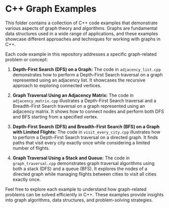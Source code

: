 # C++ Graph Examples

This folder contains a collection of C++ code examples that demonstrate various aspects of graph theory and algorithms. Graphs are fundamental data structures used in a wide range of applications, and these examples showcase different approaches and techniques for working with graphs in C++.

Each code example in this repository addresses a specific graph-related problem or concept:

1. **Depth-First Search (DFS) on a Graph:** The code in `adjacency_list.cpp` demonstrates how to perform a Depth-First Search traversal on a graph represented using an adjacency list. It showcases the recursive approach to exploring connected vertices.

2. **Graph Traversal Using an Adjacency Matrix:** The code in `adjacency_matrix.cpp` illustrates a Depth-First Search traversal and a Breadth-First Search traversal on a graph represented using an adjacency matrix. It shows how to connect nodes and perform both DFS and BFS starting from a specified vertex.

3. **Depth-First Search (DFS) and Breadth-First Search (BFS) on a Graph with Limited Flights:** The code in `visit_every_city.cpp` illustrates how to perform a Depth-First Search traversal on a directed graph. It finds paths that visit every city exactly once while considering a limited number of flights.

4. **Graph Traversal Using a Stack and Queue:** The code in `graph_traversal.cpp` demonstrates graph traversal algorithms
using both a stack (DFS) and a queue (BFS). It explores the nodes of a directed graph while managing flights between cities to visit all cities exactly once.

Feel free to explore each example to understand how graph-related problems can be solved efficiently in C++. These examples provide insights into graph algorithms, data structures, and problem-solving strategies.
